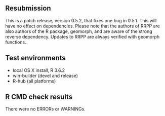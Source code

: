 ## Resubmission
This is a patch release, version 0.5.2, that fixes one bug in 0.5.1.  This will have no effect on dependencies. Please note that the authors of RRPP are also authors of the R package, geomorph, and are aware of the strong reverse dependency.  Updates to RRPP are always verified with geomorph functions.

## Test environments
* local OS X install, R 3.6.2
* win-builder (devel and release)
* R-hub (all platforms)

## R CMD check results
There were no ERRORs or WARNINGs. 


